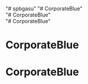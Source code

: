 "# spbgasu" 
"# CorporateBlue"  
"# CorporateBlue"  
"# CorporateBlue"  
# CorporateBlue
# CorporateBlue
